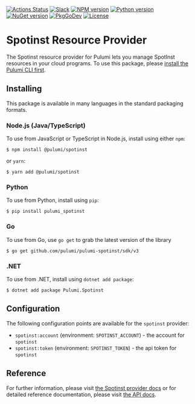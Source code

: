 [![Actions Status](https://github.com/pulumi/pulumi-spotinst/workflows/master/badge.svg)](https://github.com/pulumi/pulumi-spotinst/actions)
[![Slack](http://www.pulumi.com/images/docs/badges/slack.svg)](https://slack.pulumi.com)
[![NPM version](https://badge.fury.io/js/%40pulumi%2Fspotinst.svg)](https://www.npmjs.com/package/@pulumi/spotinst)
[![Python version](https://badge.fury.io/py/pulumi-spotinst.svg)](https://pypi.org/project/pulumi-spotinst)
[![NuGet version](https://badge.fury.io/nu/pulumi.spotinst.svg)](https://badge.fury.io/nu/pulumi.spotinst)
[![PkgGoDev](https://pkg.go.dev/badge/github.com/pulumi/pulumi-spotinst/sdk/v3/go)](https://pkg.go.dev/github.com/pulumi/pulumi-spotinst/sdk/v3/go)
[![License](https://img.shields.io/npm/l/%40pulumi%2Fpulumi.svg)](https://github.com/pulumi/pulumi-spotinst/blob/master/LICENSE)

# Spotinst Resource Provider

The Spotinst resource provider for Pulumi lets you manage SpotInst resources in your cloud programs. To use
this package, please [install the Pulumi CLI first](https://pulumi.io/).

## Installing

This package is available in many languages in the standard packaging formats.

### Node.js (Java/TypeScript)

To use from JavaScript or TypeScript in Node.js, install using either `npm`:

    $ npm install @pulumi/spotinst

or `yarn`:

    $ yarn add @pulumi/spotinst

### Python

To use from Python, install using `pip`:

    $ pip install pulumi_spotinst

### Go

To use from Go, use `go get` to grab the latest version of the library

    $ go get github.com/pulumi/pulumi-spotinst/sdk/v3

### .NET

To use from .NET, install using `dotnet add package`:

    $ dotnet add package Pulumi.Spotinst

## Configuration

The following configuration points are available for the `spotinst` provider:

- `spotinst:account` (environment: `SPOTINST_ACCOUNT`) - the account for `spotinst`
- `spotinst:token` (environment: `SPOTINST_TOKEN`) - the api token for `spotinst`

## Reference
For further information, please visit [the Spotinst provider docs](https://www.pulumi.com/docs/intro/cloud-providers/spotinst) or for detailed reference documentation, please visit [the API docs](https://www.pulumi.com/docs/reference/pkg/spotinst).
